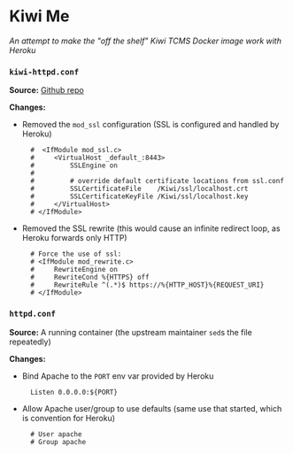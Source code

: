 # Kiwi Me

_An attempt to make the "off the shelf" Kiwi TCMS Docker image work with Heroku_

### `kiwi-httpd.conf`

**Source:** [Github repo](https://github.com/kiwitcms/Kiwi/blob/master/etc/kiwi-httpd.conf)

**Changes:**

- Removed the `mod_ssl` configuration (SSL is configured and handled by Heroku)

  ```
    #  <IfModule mod_ssl.c>
    #     <VirtualHost _default_:8443>
    #         SSLEngine on
    #
    #         # override default certificate locations from ssl.conf
    #         SSLCertificateFile    /Kiwi/ssl/localhost.crt
    #         SSLCertificateKeyFile /Kiwi/ssl/localhost.key
    #     </VirtualHost>
    # </IfModule>
  ```

- Removed the SSL rewrite (this would cause an infinite redirect loop, as Heroku forwards only HTTP)

  ```
    # Force the use of ssl:
    # <IfModule mod_rewrite.c>
    #     RewriteEngine on
    #     RewriteCond %{HTTPS} off
    #     RewriteRule ^(.*)$ https://%{HTTP_HOST}%{REQUEST_URI}
    # </IfModule>
  ```

### `httpd.conf`

**Source:** A running container (the upstream maintainer `sed`s the file repeatedly)

**Changes:**

- Bind Apache to the `PORT` env var provided by Heroku

  ```
    Listen 0.0.0.0:${PORT}
  ```

- Allow Apache user/group to use defaults (same use that started, which is convention for Heroku)

  ```
    # User apache
    # Group apache
  ```
